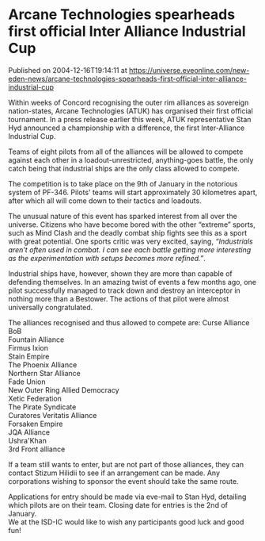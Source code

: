 # Arcane Technologies spearheads first official Inter Alliance Industrial Cup
Published on 2004-12-16T19:14:11 at https://universe.eveonline.com/new-eden-news/arcane-technologies-spearheads-first-official-inter-alliance-industrial-cup

Within weeks of Concord recognising the outer rim alliances as sovereign nation-states, Arcane Technologies (ATUK) has organised their first official tournament. In a press release earlier this week, ATUK representative Stan Hyd announced a championship with a difference, the first Inter-Alliance Industrial Cup.   
  
Teams of eight pilots from all of the alliances will be allowed to compete against each other in a loadout-unrestricted, anything-goes battle, the only catch being that industrial ships are the only class allowed to compete.   
  
The competition is to take place on the 9th of January in the notorious system of PF-346. Pilots' teams will start approximately 30 kilometres apart, after which all will come down to their tactics and loadouts.   
  
The unusual nature of this event has sparked interest from all over the universe. Citizens who have become bored with the other “extreme” sports, such as Mind Clash and the deadly combat ship fights see this as a sport with great potential. One sports critic was very excited, saying, _“Industrials aren’t often used in combat. I can see each battle getting more interesting as the experimentation with setups becomes more refined.”_.   
  
Industrial ships have, however, shown they are more than capable of defending themselves. In an amazing twist of events a few months ago, one pilot successfully managed to track down and destroy an interceptor in nothing more than a Bestower. The actions of that pilot were almost universally congratulated.   
  
The alliances recognised and thus allowed to compete are: Curse Alliance  
BoB  
Fountain Alliance  
Firmus Ixion  
Stain Empire  
The Phoenix Alliance  
Northern Star Alliance  
Fade Union  
New Outer Ring Allied Democracy  
Xetic Federation  
The Pirate Syndicate  
Curatores Veritatis Alliance  
Forsaken Empire  
JQA Alliance  
Ushra'Khan  
3rd Front alliance  
  
  
If a team still wants to enter, but are not part of those alliances, they can contact Stizum Hilidii to see if an arrangement can be made. Any corporations wishing to sponsor the event should take the same route.   
  
Applications for entry should be made via eve-mail to Stan Hyd, detailing which pilots are on their team. Closing date for entries is the 2nd of January.   
We at the ISD-IC would like to wish any participants good luck and good fun!
